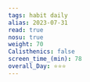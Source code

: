```yaml
---
tags: habit daily
alias: 2023-07-31
read: true
nosu: true
weight: 70
Calisthenics: false
screen_time_(min): 78
overall_Day: ⭐⭐⭐
---
```


